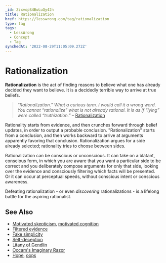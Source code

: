 ```yaml
---
_id: ZzxvopS4BwLuQy42n
title: Rationalization
href: https://lesswrong.com/tag/rationalization
type: tag
tags:
  - LessWrong
  - Concept
  - Tag
synchedAt: '2022-08-29T11:05:09.272Z'
---
```

# Rationalization

**Rationalization** is the act of finding reasons to believe what one has already decided they want to believe. It is a decidedly terrible way to arrive at true beliefs.

> *“Rationalization.” What a curious term. I would call it a wrong word. You cannot “rationalize” what is not already rational. It is as if “lying” were called “truthization.” –* [Rationalization](https://www.lessestwrong.com/posts/SFZoEBpLo9frSJGkc/rationalization)

Rationality starts from evidence, and then crunches forward through belief updates, in order to output a probable conclusion. "Rationalization" starts from a conclusion, and then works backward to arrive at arguments apparently favoring that conclusion. Rationalization argues for a side already selected; rationality tries to choose between sides.

Rationalization can be conscious or unconscious. It can take on a blatant, conscious form, in which you are aware that you want a particular side to be correct and you deliberately compose arguments for only that side, looking over the evidence and consciously filtering which facts will be presented. Or it can occur at perceptual speeds, without conscious intent or conscious awareness.

Defeating rationalization - or even *discovering* rationalizations - is a lifelong battle for the aspiring rationalist.

See Also
--------

*   [Motivated skepticism](https://lessestwrong.com/tag/motivated-skepticism), [motivated cognition](https://lessestwrong.com/tag/motivated-reasoning)
*   [Filtered evidence](https://lessestwrong.com/tag/filtered-evidence)
*   [Fake simplicity](https://lessestwrong.com/tag/fake-simplicity)
*   [Self-deception](https://lessestwrong.com/tag/self-deception)
*   [Litany of Gendlin](https://lessestwrong.com/tag/litany-of-gendlin)
*   [Occam's Imaginary Razor](https://wiki.lesswrong.com/wiki/Occam's_Imaginary_Razor)
*   [Hope](https://lessestwrong.com/tag/hope), [oops](https://lessestwrong.com/tag/oops)